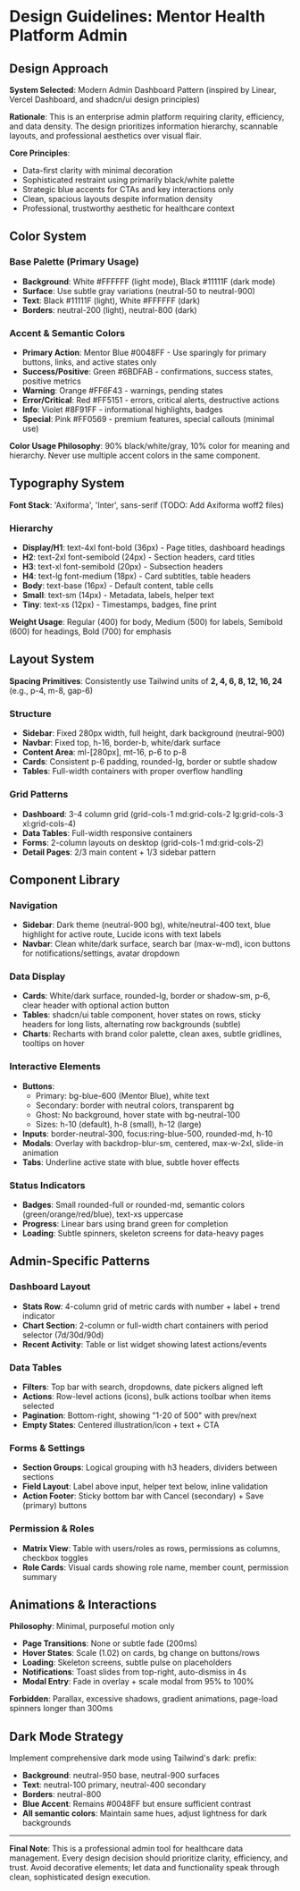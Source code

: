# Design Guidelines: Mentor Health Platform Admin

## Design Approach

**System Selected**: Modern Admin Dashboard Pattern (inspired by Linear, Vercel Dashboard, and shadcn/ui design principles)

**Rationale**: This is an enterprise admin platform requiring clarity, efficiency, and data density. The design prioritizes information hierarchy, scannable layouts, and professional aesthetics over visual flair.

**Core Principles**:
- Data-first clarity with minimal decoration
- Sophisticated restraint using primarily black/white palette
- Strategic blue accents for CTAs and key interactions only
- Clean, spacious layouts despite information density
- Professional, trustworthy aesthetic for healthcare context

## Color System

### Base Palette (Primary Usage)
- **Background**: White #FFFFFF (light mode), Black #11111F (dark mode)
- **Surface**: Use subtle gray variations (neutral-50 to neutral-900)
- **Text**: Black #11111F (light), White #FFFFFF (dark)
- **Borders**: neutral-200 (light), neutral-800 (dark)

### Accent & Semantic Colors
- **Primary Action**: Mentor Blue #0048FF - Use sparingly for primary buttons, links, and active states only
- **Success/Positive**: Green #6BDFAB - confirmations, success states, positive metrics
- **Warning**: Orange #FF6F43 - warnings, pending states
- **Error/Critical**: Red #FF5151 - errors, critical alerts, destructive actions
- **Info**: Violet #8F91FF - informational highlights, badges
- **Special**: Pink #FF0569 - premium features, special callouts (minimal use)

**Color Usage Philosophy**: 90% black/white/gray, 10% color for meaning and hierarchy. Never use multiple accent colors in the same component.

## Typography System

**Font Stack**: 'Axiforma', 'Inter', sans-serif (TODO: Add Axiforma woff2 files)

### Hierarchy
- **Display/H1**: text-4xl font-bold (36px) - Page titles, dashboard headings
- **H2**: text-2xl font-semibold (24px) - Section headers, card titles
- **H3**: text-xl font-semibold (20px) - Subsection headers
- **H4**: text-lg font-medium (18px) - Card subtitles, table headers
- **Body**: text-base (16px) - Default content, table cells
- **Small**: text-sm (14px) - Metadata, labels, helper text
- **Tiny**: text-xs (12px) - Timestamps, badges, fine print

**Weight Usage**: Regular (400) for body, Medium (500) for labels, Semibold (600) for headings, Bold (700) for emphasis

## Layout System

**Spacing Primitives**: Consistently use Tailwind units of **2, 4, 6, 8, 12, 16, 24** (e.g., p-4, m-8, gap-6)

### Structure
- **Sidebar**: Fixed 280px width, full height, dark background (neutral-900)
- **Navbar**: Fixed top, h-16, border-b, white/dark surface
- **Content Area**: ml-[280px], mt-16, p-6 to p-8
- **Cards**: Consistent p-6 padding, rounded-lg, border or subtle shadow
- **Tables**: Full-width containers with proper overflow handling

### Grid Patterns
- **Dashboard**: 3-4 column grid (grid-cols-1 md:grid-cols-2 lg:grid-cols-3 xl:grid-cols-4)
- **Data Tables**: Full-width responsive containers
- **Forms**: 2-column layouts on desktop (grid-cols-1 md:grid-cols-2)
- **Detail Pages**: 2/3 main content + 1/3 sidebar pattern

## Component Library

### Navigation
- **Sidebar**: Dark theme (neutral-900 bg), white/neutral-400 text, blue highlight for active route, Lucide icons with text labels
- **Navbar**: Clean white/dark surface, search bar (max-w-md), icon buttons for notifications/settings, avatar dropdown

### Data Display
- **Cards**: White/dark surface, rounded-lg, border or shadow-sm, p-6, clear header with optional action button
- **Tables**: shadcn/ui table component, hover states on rows, sticky headers for long lists, alternating row backgrounds (subtle)
- **Charts**: Recharts with brand color palette, clean axes, subtle gridlines, tooltips on hover

### Interactive Elements
- **Buttons**: 
  - Primary: bg-blue-600 (Mentor Blue), white text
  - Secondary: border with neutral colors, transparent bg
  - Ghost: No background, hover state with bg-neutral-100
  - Sizes: h-10 (default), h-8 (small), h-12 (large)
- **Inputs**: border-neutral-300, focus:ring-blue-500, rounded-md, h-10
- **Modals**: Overlay with backdrop-blur-sm, centered, max-w-2xl, slide-in animation
- **Tabs**: Underline active state with blue, subtle hover effects

### Status Indicators
- **Badges**: Small rounded-full or rounded-md, semantic colors (green/orange/red/blue), text-xs uppercase
- **Progress**: Linear bars using brand green for completion
- **Loading**: Subtle spinners, skeleton screens for data-heavy pages

## Admin-Specific Patterns

### Dashboard Layout
- **Stats Row**: 4-column grid of metric cards with number + label + trend indicator
- **Chart Section**: 2-column or full-width chart containers with period selector (7d/30d/90d)
- **Recent Activity**: Table or list widget showing latest actions/events

### Data Tables
- **Filters**: Top bar with search, dropdowns, date pickers aligned left
- **Actions**: Row-level actions (icons), bulk actions toolbar when items selected
- **Pagination**: Bottom-right, showing "1-20 of 500" with prev/next
- **Empty States**: Centered illustration/icon + text + CTA

### Forms & Settings
- **Section Groups**: Logical grouping with h3 headers, dividers between sections
- **Field Layout**: Label above input, helper text below, inline validation
- **Action Footer**: Sticky bottom bar with Cancel (secondary) + Save (primary) buttons

### Permission & Roles
- **Matrix View**: Table with users/roles as rows, permissions as columns, checkbox toggles
- **Role Cards**: Visual cards showing role name, member count, permission summary

## Animations & Interactions

**Philosophy**: Minimal, purposeful motion only

- **Page Transitions**: None or subtle fade (200ms)
- **Hover States**: Scale (1.02) on cards, bg change on buttons/rows
- **Loading**: Skeleton screens, subtle pulse on placeholders
- **Notifications**: Toast slides from top-right, auto-dismiss in 4s
- **Modal Entry**: Fade in overlay + scale modal from 95% to 100%

**Forbidden**: Parallax, excessive shadows, gradient animations, page-load spinners longer than 300ms

## Dark Mode Strategy

Implement comprehensive dark mode using Tailwind's dark: prefix:
- **Background**: neutral-950 base, neutral-900 surfaces
- **Text**: neutral-100 primary, neutral-400 secondary
- **Borders**: neutral-800
- **Blue Accent**: Remains #0048FF but ensure sufficient contrast
- **All semantic colors**: Maintain same hues, adjust lightness for dark backgrounds

---

**Final Note**: This is a professional admin tool for healthcare data management. Every design decision should prioritize clarity, efficiency, and trust. Avoid decorative elements; let data and functionality speak through clean, sophisticated design execution.
